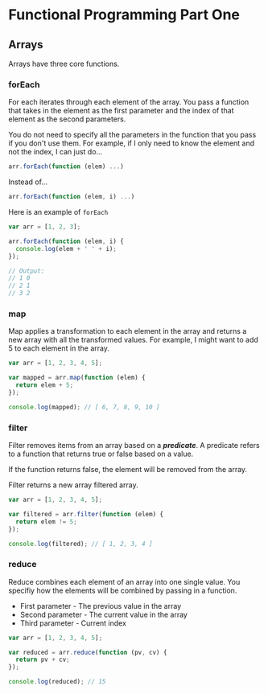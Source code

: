 # Functional Programming Part One

## Arrays

Arrays have three core functions. 

### forEach

For each iterates through each element of the array. You pass a function that takes in the element as the first parameter and the index of that element as the second parameters.

You do not need to specify all the parameters in the function that you pass if you don't use them. For example, if I only need to know the element and not the index, I can just do...

```js
arr.forEach(function (elem) ...)
```

Instead of...

```js
arr.forEach(function (elem, i) ...)
```

Here is an example of `forEach`

```js
var arr = [1, 2, 3];

arr.forEach(function (elem, i) {
  console.log(elem + ' ' + i);
});

// Output:
// 1 0
// 2 1
// 3 2
```

### map

Map applies a transformation to each element in the array and returns a new array with all the transformed values. For example, I might want to add 5 to each element in the array.

```js
var arr = [1, 2, 3, 4, 5];

var mapped = arr.map(function (elem) {
  return elem + 5;
});

console.log(mapped); // [ 6, 7, 8, 9, 10 ]
```

### filter

Filter removes items from an array based on a **_predicate_**. A predicate refers to a function that returns true or false based on a value.

If the function returns false, the element will be removed from the array.

Filter returns a new array filtered array.

```js
var arr = [1, 2, 3, 4, 5];

var filtered = arr.filter(function (elem) {
  return elem != 5;
});

console.log(filtered); // [ 1, 2, 3, 4 ]
```

### reduce

Reduce combines each element of an array into one single value. You specifiy how the elements will be combined by passing in a function.

- First parameter - The previous value in the array
- Second parameter - The current value in the array
- Third parameter - Current index

```js
var arr = [1, 2, 3, 4, 5];

var reduced = arr.reduce(function (pv, cv) {
  return pv + cv;
});

console.log(reduced); // 15
```
